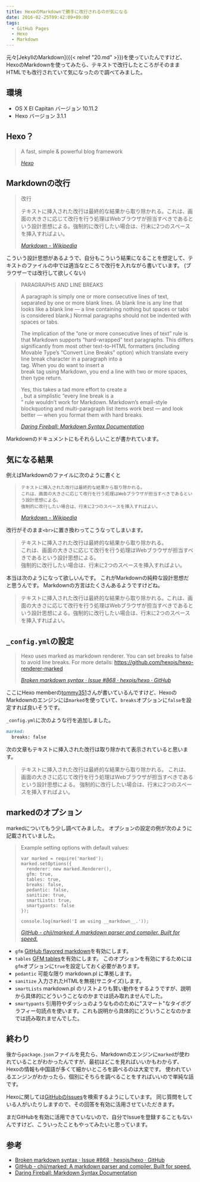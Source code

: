 ```yaml
---
title: HexoのMarkdownで勝手に改行されるのが気になる
date: 2016-02-25T09:42:09+09:00
tags:
  - GitHub Pages
  - Hexo
  - Markdown
---
```


元々[JekyllのMarkdown]({{< relref "20.md" >}})を使っていたんですけど、HexoのMarkdownを使ってみたら、テキストで改行したところがそのままHTMLでも改行されていて気になったので調べてみました。

<!-- more -->

## 環境

* OS X El Capitan バージョン 10.11.2
* Hexo バージョン 3.1.1

## Hexo？

> A fast, simple & powerful blog framework
>
> <cite>[Hexo](https://hexo.io)</cite>

## Markdownの改行

> 改行
>
> テキストに挿入された改行は最終的な結果から取り除かれる。これは、画面の大きさに応じて改行を行う処理はWebブラウザが担当すべきであるという設計思想による。強制的に改行したい場合は、行末に2つのスペースを挿入すればよい。
>
> <cite>[Markdown - Wikipedia](https://ja.wikipedia.org/wiki/Markdown#.E6.94.B9.E8.A1.8C)</cite>

こういう設計思想があるようで、自分もこういう結果になることを想定して、テキストのファイルの中では適当なところで改行を入れながら書いています。
(ブラウザーでは改行して欲しくない)

> PARAGRAPHS AND LINE BREAKS
>
> A paragraph is simply one or more consecutive lines of text, separated by one or more blank lines. (A blank line is any line that looks like a blank line — a line containing nothing but spaces or tabs is considered blank.) Normal paragraphs should not be indented with spaces or tabs.
>
> The implication of the “one or more consecutive lines of text” rule is that Markdown supports “hard-wrapped” text paragraphs. This differs significantly from most other text-to-HTML formatters (including Movable Type’s “Convert Line Breaks” option) which translate every line break character in a paragraph into a <br /> tag.
> When you do want to insert a <br /> break tag using Markdown, you end a line with two or more spaces, then type return.
>
> Yes, this takes a tad more effort to create a <br />, but a simplistic “every line break is a <br />” rule wouldn’t work for Markdown. Markdown’s email-style blockquoting and multi-paragraph list items work best — and look better — when you format them with hard breaks.
>
> <cite>[Daring Fireball: Markdown Syntax Documentation](https://daringfireball.net/projects/markdown/syntax#p)</cite>

Markdownのドキュメントにもそれらしいことが書かれています。

## 気になる結果

例えばMarkdownのファイルに次のように書くと

>     テキストに挿入された改行は最終的な結果から取り除かれる。
>     これは、画面の大きさに応じて改行を行う処理はWebブラウザが担当すべきであるという設計思想による。
>     強制的に改行したい場合は、行末に2つのスペースを挿入すればよい。
>
> <cite>[Markdown - Wikipedia](https://ja.wikipedia.org/wiki/Markdown#.E6.94.B9.E8.A1.8C)</cite>

改行がそのまま`<br>`に置き換わってこうなってしまいます。

> テキストに挿入された改行は最終的な結果から取り除かれる。  
> これは、画面の大きさに応じて改行を行う処理はWebブラウザが担当すべきであるという設計思想による。  
> 強制的に改行したい場合は、行末に2つのスペースを挿入すればよい。

本当は次のようになって欲しいんです。
これがMarkdownの純粋な設計思想だと思うんです。
Markdownの方言はたくさんあるようですけどね。

> テキストに挿入された改行は最終的な結果から取り除かれる。これは、画面の大きさに応じて改行を行う処理はWebブラウザが担当すべきであるという設計思想による。強制的に改行したい場合は、行末に2つのスペースを挿入すればよい。

## `_config.yml`の設定

> Hexo uses marked as markdown renderer. You can set breaks to false to avoid line breaks. For more details: https://github.com/hexojs/hexo-renderer-marked
>
> <cite>[Broken markdown syntax · Issue #868 · hexojs/hexo · GitHub](https://github.com/hexojs/hexo/issues/868)</cite>

ここにHexo memberの[tommy351](https://github.com/tommy351)さんが書いているんですけど、HexoのMarkdownのエンジンには`marked`を使っていて、`breaks`オプションに`false`を設定すれば良いそうです。

`_config.yml`に次のような行を追加しました。

```markdown
marked:
  breaks: false
```

次の文章もテキストに挿入された改行は取り除かれて表示されていると思います。

> テキストに挿入された改行は最終的な結果から取り除かれる。
> これは、画面の大きさに応じて改行を行う処理はWebブラウザが担当すべきであるという設計思想による。
> 強制的に改行したい場合は、行末に2つのスペースを挿入すればよい。

## markedのオプション

markedについてもう少し調べてみました。
オプションの設定の例が次のように記載されていました。

> Example setting options with default values:
>
>     var marked = require('marked');
>     marked.setOptions({
>       renderer: new marked.Renderer(),
>       gfm: true,
>       tables: true,
>       breaks: false,
>       pedantic: false,
>       sanitize: true,
>       smartLists: true,
>       smartypants: false
>     });
>     
>     console.log(marked('I am using __markdown__.'));
>
> <cite>[GitHub - chjj/marked: A markdown parser and compiler. Built for speed.](https://github.com/chjj/marked#usage)</cite>

* `gfm` [GitHub flavored markdown](https://help.github.com/articles/working-with-advanced-formatting/)を有効にします。
* `tables` [GFM tables](https://help.github.com/articles/organizing-information-with-tables/)を有効にします。 このオプションを有効にするためには`gfm`オプションに`true`を設定しておく必要があります。
* `pedantic` 可能な限り markdown.pl に準拠します。
* `sanitize` 入力されたHTMLを無視(サニタイズ)します。
* `smartLists` markdown.pl のリストよりも賢い動作をするようですが、説明から具体的にどういうことなのかまでは読み取れませんでした。
* `smartypants` 引用符やダッシュのようなもののために"スマート"なタイポグラフィー句読点を使います。これも説明から具体的にどういうことなのかまでは読み取れませんでした。

## 終わり

後から`package.json`ファイルを見たら、Markdownのエンジンに`marked`が使われていることがわかったんですが、最初はどこを見ればいいかもわからず、Hexoの情報も中国語が多くて細かいところを調べるのは大変です。
使われているエンジンがわかったら、個別にそちらを調べることをすればいいので単純な話です。

Hexoに関しては[GitHubのIssues](https://github.com/hexojs/hexo/issues)を検索するようにしています。
同じ質問をしている人がいたりしますので、その回答を有効に活用させていただきます。

まだGitHubを有効に活用できていないので、自分でIssueを登録することもないんですけど、こういったこともやってみたいと思っています。

## 参考

* [Broken markdown syntax · Issue #868 · hexojs/hexo · GitHub](https://github.com/hexojs/hexo/issues/868)
* [GitHub - chjj/marked: A markdown parser and compiler. Built for speed.](https://github.com/chjj/marked)
* [Daring Fireball: Markdown Syntax Documentation](https://daringfireball.net/projects/markdown/syntax#p)
